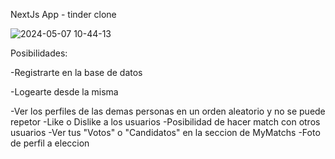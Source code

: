 NextJs App - tinder clone

![2024-05-07 10-44-13](https://github.com/MaxZc7/NextJs-TinderApp/assets/125506170/84ed022f-d777-4bb1-83fd-05f608df4fb3)

Posibilidades:

-Registrarte en la base de datos

-Logearte desde la misma

-Ver los perfiles de las demas personas en un orden aleatorio y no se puede repetor
-Like o Dislike a los usuarios
-Posibilidad de hacer match con otros usuarios
-Ver tus "Votos" o "Candidatos" en la seccion de MyMatchs
-Foto de perfil a eleccion


